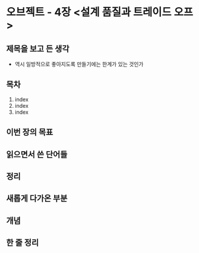 # 오브젝트 - 4장 <설계 품질과 트레이드 오프>

## 제목을 보고 든 생각
- 역시 일방적으로 좋아지도록 만들기에는 한계가 있는 것인가

## 목차
1. index
2. index
3. index

## 이번 장의 목표



## 읽으면서 쓴 단어들



## 정리



## 새롭게 다가온 부분



## 개념



## 한 줄 정리